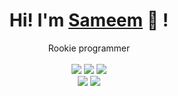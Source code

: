 <!-- For profile views I used an opensource project https://github.com/antonkomarev/github-profile-views-counter -->
<!-- <img src = "https://komarev.com/ghpvc/?username=Sameem-baba&color=blue&style=flat-square" alt ="Profile Views"> -->

<div align="center">
	<h1>Hi! I'm <a href="https://sameem.netlify.app/">Sameem</a> 🐬 !</h1>
	<div>Rookie programmer</div>
	<br />
	<a href="https://archlinux.org/"><img src="https://img.shields.io/badge/OS-Arch-Linux?style=flat&logo=archlinux" /></a>
	<a href="https://code.visualstudio.com/"><img src="https://img.shields.io/badge/EDITOR-Vscode-a6e3a1?style=flat&logo=visualstudio" /></a>
	<a href="https://www.javascript.com/"><img src="https://img.shields.io/badge/LANG-Javascript-f2cdcd?style=flat&logo=javascript" /></a>
	<br />
	<a href="https://github.com/Sameem-baba"><img src="https://img.shields.io/github/stars/Sameem-baba?color=cdd6f4&label=GITHUB&style=flat&logo=github" /></a>
	<a href="mailto:sameembaba22@gmail.com/"><img src="https://img.shields.io/badge/EMAIL-sameembaba22@gmail.com-b4befe?style=flat&logo=protonmail" /></a>
	<br />
	<br />
<!-- 	<img src="https://github-readme-stats.vercel.app/api?username=Sameem-baba&hide_title=true&hide_rank=true&show_icons=true&include_all_commits=true&line_height=24&hide_border=true&bg_color=1e1e2e&text_color=cdd6f4&icon_color=cba6f7&title_color=94e2d5" />
	<img src="https://github-readme-stats.vercel.app/api/top-langs/?username=Sameem-baba&hide_title=true&langs_count=8&layout=compact&hide_border=true&bg_color=1e1e2e&text_color=cdd6f4&icon_color=cba6f7&title_color=94e2d5" /> -->
</div>

<!-- <details>
	<summary>Projects</summary>
	<ul>
		<li><a href="https://sameem.netlify.app/">Sameem</a> - Portfolio</li>
		<li><a href="https://www.theranch.community/">The Ranch</a> - A NFT Project</li>
		<li><a href="https://21consequences.vercel.app/">21Consequences</a> - Career Couselling App</li>
		<li><a href="https://github.com/Sameem-baba/Twitter-Web3">Twitter Web3</a> - Twitter Clone</li>
		<li><a href="https://github.com/Sameem-baba/CleverBot">Clever Bot</a> - Space Discord Bot</li>
		<li><a href="https://github.com/Sameem-baba/Spotify-next-js">Spotify</a> - Clone App</li>
	</ul>
</details> -->
